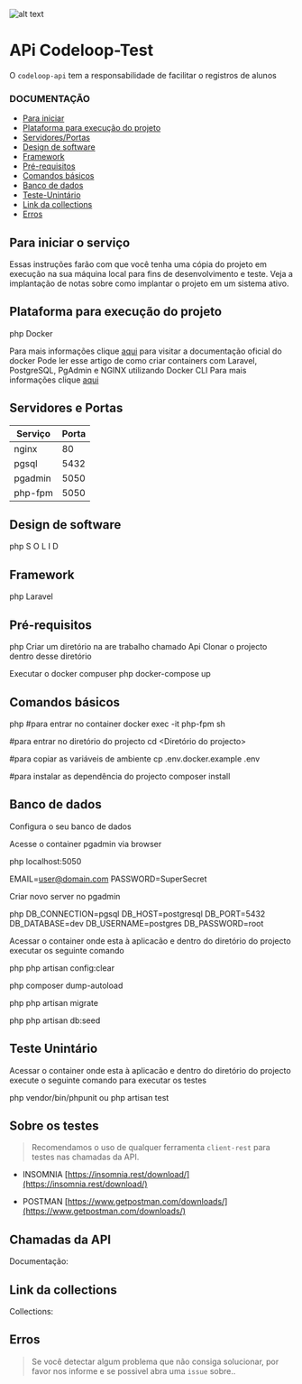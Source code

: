![alt text](https://codeloop.com.br/wp-content/uploads/2021/05/Logo_Branca_PNG.png)

# APi Codeloop-Test

O `codeloop-api` tem a responsabilidade de facilitar o registros de alunos

### DOCUMENTAÇÃO

- [Para iniciar](#para-iniciar-o-serviço)
- [Plataforma para execução do projeto](#plataforma-para-execução-do-projeto)
- [Servidores/Portas](#servidores-e-portas)
- [Design de software](#design-de-software)
- [Framework](#framework)
- [Pré-requisitos](#pré-requisitos)
- [Comandos básicos](#comandos-básicos)
- [Banco de dados](#banco-de-dados)
- [Teste-Unintário](#teste-unintário)
- [Link da collections](#link-da-collections)
- [Erros](#erros)

## Para iniciar o serviço 
Essas instruções farão com que você tenha uma cópia do projeto em execução na sua máquina local para fins de desenvolvimento e teste. Veja a implantação de notas sobre como implantar o projeto em um sistema ativo.

## Plataforma para execução do projeto

php
Docker

Para mais informações clique [aqui](https://docs.docker.com/) para visitar a documentação oficial do docker
Pode ler esse artigo de como criar containers com Laravel, PostgreSQL, PgAdmin e NGINX utilizando Docker CLI Para mais informações clique [aqui](https://medium.com/@carlosr.m.fernandes/como-criar-containers-com-laravel-postgresql-pgadmin-e-nginx-utilizando-docker-cli-ff3d57b00029)

## Servidores e Portas 
| Serviço | Porta  |
|--|--|
| nginx | 80 |
| pgsql | 5432 |
| pgadmin | 5050 |
| php-fpm | 5050 |

## Design de software

php
S O L I D 


## Framework

php
Laravel


## Pré-requisitos

php
Criar um diretório na are trabalho chamado Api
Clonar o projecto dentro desse diretório


Executar o docker compuser
php
docker-compose up 


## Comandos básicos 

php
#para entrar no container
docker exec -it php-fpm sh

#para entrar no diretório do projecto
cd <Diretório do projecto>

#para copiar as variáveis de ambiente 
cp .env.docker.example .env

#para instalar as dependência do projecto
composer install


## Banco de dados
Configura o seu banco de dados 

Acesse o container pgadmin via browser

php
localhost:5050

EMAIL=user@domain.com
PASSWORD=SuperSecret    


Criar novo server no pgadmin

php
DB_CONNECTION=pgsql
DB_HOST=postgresql
DB_PORT=5432
DB_DATABASE=dev
DB_USERNAME=postgres
DB_PASSWORD=root


Acessar o container onde esta à aplicacão e dentro do diretório do projecto executar os seguinte comando

php
php artisan config:clear


php
composer dump-autoload


php
php artisan migrate


php
php artisan db:seed



## Teste Unintário  

Acessar o container onde esta à aplicacão e dentro do diretório do projecto execute o seguinte comando para executar os testes

php
vendor/bin/phpunit
ou
php artisan test


## Sobre os testes 
>Recomendamos o uso de qualquer ferramenta `client-rest` para testes nas chamadas da API.
 
- INSOMNIA
[https://insomnia.rest/download/](https://insomnia.rest/download/)

- POSTMAN
[https://www.getpostman.com/downloads/](https://www.getpostman.com/downloads/)

## Chamadas da API	
Documentação: 

## Link da collections 
Collections:

## Erros

> Se você detectar algum problema que não consiga solucionar, por favor nos informe e se possivel abra uma `issue` sobre..
